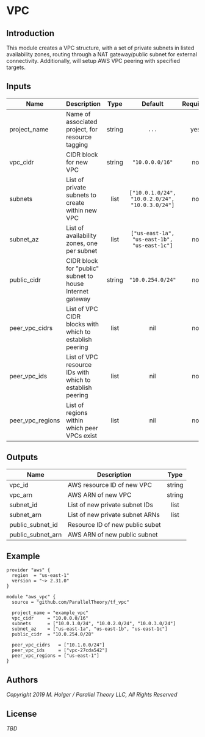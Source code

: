 VPC
===

Introduction
------------

This module creates a VPC structure, with a set of private subnets in listed availability zones, routing through a NAT gateway/public subnet for external connectivity. Additionally, will setup AWS VPC peering with specified targets.


Inputs
------
| Name | Description | Type | Default | Required |
|------|-------------|:----:|:-----:|:-----:|
| project\_name | Name of associated project, for resource tagging | string | `...` | yes |
| vpc\_cidr | CIDR block for new VPC | string | `"10.0.0.0/16"` | no |
| subnets | List of private subnets to create within new VPC | list | `["10.0.1.0/24", "10.0.2.0/24", "10.0.3.0/24"]` | no |
| subnet_az | List of availability zones, one per subnet | list | `["us-east-1a", "us-east-1b", "us-east-1c"]` | no |
| public_cidr | CIDR block for "public" subnet to house Internet gateway | string | `"10.0.254.0/24"` | no |
| peer_vpc_cidrs | List of VPC CIDR blocks with which to establish peering | list | nil | no |
| peer_vpc_ids | List of VPC resource IDs with which to establish peering | list | nil | no |
| peer_vpc_regions | List of regions within which peer VPCs exist | list | nil | no |


Outputs
-------
| Name | Description | Type |
|------|-------------|:----:|
| vpc\_id | AWS resource ID of new VPC | string |
| vpc\_arn | AWS ARN of new VPC | string |
| subnet\_id | List of new private subnet IDs | list |
| subnet\_arn | List of new private subnet ARNs | list |
| public\_subnet\_id | Resource ID of new public subet |
| public\_subnet\_arn | AWS ARN of new public subnet |


Example
-------
```
provider "aws" {
  region  = "us-east-1"
  version = "~> 2.31.0"
}

module "aws_vpc" {
  source = "github.com/ParallelTheory/tf_vpc"

  project_name = "example_vpc"
  vpc_cidr     = "10.0.0.0/16"
  subnets      = ["10.0.1.0/24", "10.0.2.0/24", "10.0.3.0/24"]
  subnet_az    = ["us-east-1a", "us-east-1b", "us-east-1c"]
  public_cidr  = "10.0.254.0/28"

  peer_vpc_cidrs   = ["10.1.0.0/24"]
  peer_vpc_ids     = ["vpc-27cda542"]
  peer_vpc_regions = ["us-east-1"]
}
```


Authors
-------

_Copyright 2019 M. Holger / Parallel Theory LLC, All Rights Reserved_


License
-------

_TBD_